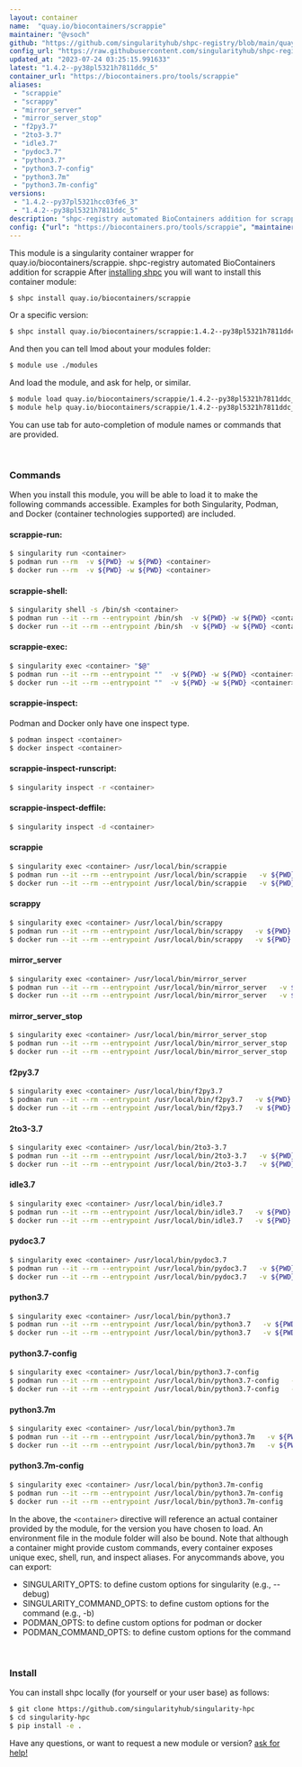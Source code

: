 ```yaml
---
layout: container
name:  "quay.io/biocontainers/scrappie"
maintainer: "@vsoch"
github: "https://github.com/singularityhub/shpc-registry/blob/main/quay.io/biocontainers/scrappie/container.yaml"
config_url: "https://raw.githubusercontent.com/singularityhub/shpc-registry/main/quay.io/biocontainers/scrappie/container.yaml"
updated_at: "2023-07-24 03:25:15.991633"
latest: "1.4.2--py38pl5321h7811ddc_5"
container_url: "https://biocontainers.pro/tools/scrappie"
aliases:
 - "scrappie"
 - "scrappy"
 - "mirror_server"
 - "mirror_server_stop"
 - "f2py3.7"
 - "2to3-3.7"
 - "idle3.7"
 - "pydoc3.7"
 - "python3.7"
 - "python3.7-config"
 - "python3.7m"
 - "python3.7m-config"
versions:
 - "1.4.2--py37pl5321hcc03fe6_3"
 - "1.4.2--py38pl5321h7811ddc_5"
description: "shpc-registry automated BioContainers addition for scrappie"
config: {"url": "https://biocontainers.pro/tools/scrappie", "maintainer": "@vsoch", "description": "shpc-registry automated BioContainers addition for scrappie", "latest": {"1.4.2--py38pl5321h7811ddc_5": "sha256:fe43c3e6527c34b3e06bcbec151271410c43b40001a8ff364348c65dc61b77d3"}, "tags": {"1.4.2--py37pl5321hcc03fe6_3": "sha256:228129414a1be5137c2aaac313673b0a6102290f6873f7bb39669213598c90b3", "1.4.2--py38pl5321h7811ddc_5": "sha256:fe43c3e6527c34b3e06bcbec151271410c43b40001a8ff364348c65dc61b77d3"}, "docker": "quay.io/biocontainers/scrappie", "aliases": {"scrappie": "/usr/local/bin/scrappie", "scrappy": "/usr/local/bin/scrappy", "mirror_server": "/usr/local/bin/mirror_server", "mirror_server_stop": "/usr/local/bin/mirror_server_stop", "f2py3.7": "/usr/local/bin/f2py3.7", "2to3-3.7": "/usr/local/bin/2to3-3.7", "idle3.7": "/usr/local/bin/idle3.7", "pydoc3.7": "/usr/local/bin/pydoc3.7", "python3.7": "/usr/local/bin/python3.7", "python3.7-config": "/usr/local/bin/python3.7-config", "python3.7m": "/usr/local/bin/python3.7m", "python3.7m-config": "/usr/local/bin/python3.7m-config"}}
---
```


This module is a singularity container wrapper for quay.io/biocontainers/scrappie.
shpc-registry automated BioContainers addition for scrappie
After [installing shpc](#install) you will want to install this container module:


```bash
$ shpc install quay.io/biocontainers/scrappie
```

Or a specific version:

```bash
$ shpc install quay.io/biocontainers/scrappie:1.4.2--py38pl5321h7811ddc_5
```

And then you can tell lmod about your modules folder:

```bash
$ module use ./modules
```

And load the module, and ask for help, or similar.

```bash
$ module load quay.io/biocontainers/scrappie/1.4.2--py38pl5321h7811ddc_5
$ module help quay.io/biocontainers/scrappie/1.4.2--py38pl5321h7811ddc_5
```

You can use tab for auto-completion of module names or commands that are provided.

<br>

### Commands

When you install this module, you will be able to load it to make the following commands accessible.
Examples for both Singularity, Podman, and Docker (container technologies supported) are included.

#### scrappie-run:

```bash
$ singularity run <container>
$ podman run --rm  -v ${PWD} -w ${PWD} <container>
$ docker run --rm  -v ${PWD} -w ${PWD} <container>
```

#### scrappie-shell:

```bash
$ singularity shell -s /bin/sh <container>
$ podman run --it --rm --entrypoint /bin/sh  -v ${PWD} -w ${PWD} <container>
$ docker run --it --rm --entrypoint /bin/sh  -v ${PWD} -w ${PWD} <container>
```

#### scrappie-exec:

```bash
$ singularity exec <container> "$@"
$ podman run --it --rm --entrypoint ""  -v ${PWD} -w ${PWD} <container> "$@"
$ docker run --it --rm --entrypoint ""  -v ${PWD} -w ${PWD} <container> "$@"
```

#### scrappie-inspect:

Podman and Docker only have one inspect type.

```bash
$ podman inspect <container>
$ docker inspect <container>
```

#### scrappie-inspect-runscript:

```bash
$ singularity inspect -r <container>
```

#### scrappie-inspect-deffile:

```bash
$ singularity inspect -d <container>
```


#### scrappie

```bash
$ singularity exec <container> /usr/local/bin/scrappie
$ podman run --it --rm --entrypoint /usr/local/bin/scrappie   -v ${PWD} -w ${PWD} <container> -c " $@"
$ docker run --it --rm --entrypoint /usr/local/bin/scrappie   -v ${PWD} -w ${PWD} <container> -c " $@"
```


#### scrappy

```bash
$ singularity exec <container> /usr/local/bin/scrappy
$ podman run --it --rm --entrypoint /usr/local/bin/scrappy   -v ${PWD} -w ${PWD} <container> -c " $@"
$ docker run --it --rm --entrypoint /usr/local/bin/scrappy   -v ${PWD} -w ${PWD} <container> -c " $@"
```


#### mirror_server

```bash
$ singularity exec <container> /usr/local/bin/mirror_server
$ podman run --it --rm --entrypoint /usr/local/bin/mirror_server   -v ${PWD} -w ${PWD} <container> -c " $@"
$ docker run --it --rm --entrypoint /usr/local/bin/mirror_server   -v ${PWD} -w ${PWD} <container> -c " $@"
```


#### mirror_server_stop

```bash
$ singularity exec <container> /usr/local/bin/mirror_server_stop
$ podman run --it --rm --entrypoint /usr/local/bin/mirror_server_stop   -v ${PWD} -w ${PWD} <container> -c " $@"
$ docker run --it --rm --entrypoint /usr/local/bin/mirror_server_stop   -v ${PWD} -w ${PWD} <container> -c " $@"
```


#### f2py3.7

```bash
$ singularity exec <container> /usr/local/bin/f2py3.7
$ podman run --it --rm --entrypoint /usr/local/bin/f2py3.7   -v ${PWD} -w ${PWD} <container> -c " $@"
$ docker run --it --rm --entrypoint /usr/local/bin/f2py3.7   -v ${PWD} -w ${PWD} <container> -c " $@"
```


#### 2to3-3.7

```bash
$ singularity exec <container> /usr/local/bin/2to3-3.7
$ podman run --it --rm --entrypoint /usr/local/bin/2to3-3.7   -v ${PWD} -w ${PWD} <container> -c " $@"
$ docker run --it --rm --entrypoint /usr/local/bin/2to3-3.7   -v ${PWD} -w ${PWD} <container> -c " $@"
```


#### idle3.7

```bash
$ singularity exec <container> /usr/local/bin/idle3.7
$ podman run --it --rm --entrypoint /usr/local/bin/idle3.7   -v ${PWD} -w ${PWD} <container> -c " $@"
$ docker run --it --rm --entrypoint /usr/local/bin/idle3.7   -v ${PWD} -w ${PWD} <container> -c " $@"
```


#### pydoc3.7

```bash
$ singularity exec <container> /usr/local/bin/pydoc3.7
$ podman run --it --rm --entrypoint /usr/local/bin/pydoc3.7   -v ${PWD} -w ${PWD} <container> -c " $@"
$ docker run --it --rm --entrypoint /usr/local/bin/pydoc3.7   -v ${PWD} -w ${PWD} <container> -c " $@"
```


#### python3.7

```bash
$ singularity exec <container> /usr/local/bin/python3.7
$ podman run --it --rm --entrypoint /usr/local/bin/python3.7   -v ${PWD} -w ${PWD} <container> -c " $@"
$ docker run --it --rm --entrypoint /usr/local/bin/python3.7   -v ${PWD} -w ${PWD} <container> -c " $@"
```


#### python3.7-config

```bash
$ singularity exec <container> /usr/local/bin/python3.7-config
$ podman run --it --rm --entrypoint /usr/local/bin/python3.7-config   -v ${PWD} -w ${PWD} <container> -c " $@"
$ docker run --it --rm --entrypoint /usr/local/bin/python3.7-config   -v ${PWD} -w ${PWD} <container> -c " $@"
```


#### python3.7m

```bash
$ singularity exec <container> /usr/local/bin/python3.7m
$ podman run --it --rm --entrypoint /usr/local/bin/python3.7m   -v ${PWD} -w ${PWD} <container> -c " $@"
$ docker run --it --rm --entrypoint /usr/local/bin/python3.7m   -v ${PWD} -w ${PWD} <container> -c " $@"
```


#### python3.7m-config

```bash
$ singularity exec <container> /usr/local/bin/python3.7m-config
$ podman run --it --rm --entrypoint /usr/local/bin/python3.7m-config   -v ${PWD} -w ${PWD} <container> -c " $@"
$ docker run --it --rm --entrypoint /usr/local/bin/python3.7m-config   -v ${PWD} -w ${PWD} <container> -c " $@"
```



In the above, the `<container>` directive will reference an actual container provided
by the module, for the version you have chosen to load. An environment file in the
module folder will also be bound. Note that although a container
might provide custom commands, every container exposes unique exec, shell, run, and
inspect aliases. For anycommands above, you can export:

 - SINGULARITY_OPTS: to define custom options for singularity (e.g., --debug)
 - SINGULARITY_COMMAND_OPTS: to define custom options for the command (e.g., -b)
 - PODMAN_OPTS: to define custom options for podman or docker
 - PODMAN_COMMAND_OPTS: to define custom options for the command

<br>

### Install

You can install shpc locally (for yourself or your user base) as follows:

```bash
$ git clone https://github.com/singularityhub/singularity-hpc
$ cd singularity-hpc
$ pip install -e .
```

Have any questions, or want to request a new module or version? [ask for help!](https://github.com/singularityhub/singularity-hpc/issues)